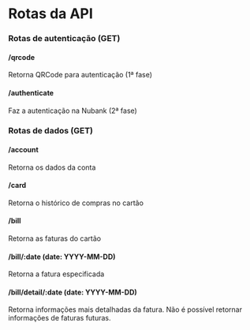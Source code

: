 # Rotas da API

### Rotas de autenticação (GET)

#### /qrcode

Retorna QRCode para autenticação (1ª fase)

#### /authenticate

Faz a autenticação na Nubank (2ª fase)

### Rotas de dados (GET)

#### /account

Retorna os dados da conta

#### /card

Retorna o histórico de compras no cartão

#### /bill

Retorna as faturas do cartão

#### /bill/:date (date: YYYY-MM-DD)

Retorna a fatura especificada

#### /bill/detail/:date (date: YYYY-MM-DD)

Retorna informações mais detalhadas da fatura. Não é possível retornar
informações de faturas futuras.